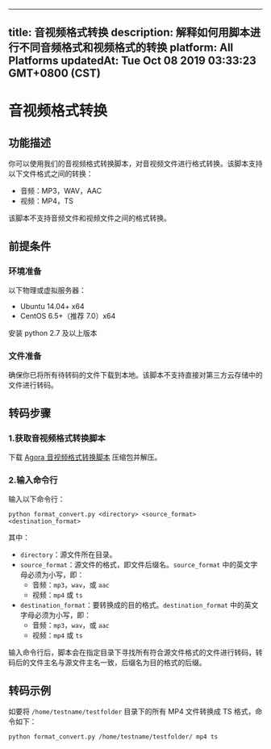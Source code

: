 
---
title: 音视频格式转换
description: 解释如何用脚本进行不同音频格式和视频格式的转换
platform: All Platforms
updatedAt: Tue Oct 08 2019 03:33:23 GMT+0800 (CST)
---
# 音视频格式转换
## 功能描述

你可以使用我们的音视频格式转换脚本，对音视频文件进行格式转换。该脚本支持以下文件格式之间的转换：

- 音频：MP3，WAV，AAC
- 视频：MP4，TS

该脚本不支持音频文件和视频文件之间的格式转换。

## 前提条件

### 环境准备

以下物理或虚拟服务器：

- Ubuntu 14.04+ x64
- CentOS 6.5+（推荐 7.0）x64

安装 python 2.7 及以上版本

### 文件准备

确保你已将所有待转码的文件下载到本地。该脚本不支持直接对第三方云存储中的文件进行转码。

## 转码步骤

### 1.获取音视频格式转换脚本

下载 [Agora 音视频格式转换脚本](https://download.agora.io/acrsdk/release/format_convert_1.0.tar.gz) 压缩包并解压。

### 2.输入命令行

输入以下命令行：

```
python format_convert.py <directory> <source_format> <destination_format>
```

其中：

- `directory`：源文件所在目录。
- `source_format`：源文件的格式，即文件后缀名。`source_format` 中的英文字母必须为小写，即：
  - 音频：`mp3`，`wav`，或 `aac`
  - 视频：`mp4` 或 `ts`
- `destination_format`：要转换成的目的格式。`destination_format` 中的英文字母必须为小写，即：
  - 音频：`mp3`，`wav`，或 `aac`
  - 视频：`mp4` 或 `ts`

输入命令行后，脚本会在指定目录下寻找所有符合源文件格式的文件进行转码，转码后的文件主名与源文件主名一致，后缀名为目的格式的后缀。

## 转码示例

如要将 `/home/testname/testfolder` 目录下的所有 MP4 文件转换成 TS 格式，命令如下：

```
python format_convert.py /home/testname/testfolder/ mp4 ts
```
